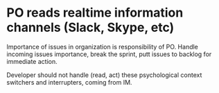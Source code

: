 # PO reads realtime information channels (Slack, Skype, etc)

Importance of issues in organization is responsibility of PO. Handle incoming issues importance, break the sprint, putt
issues to backlog for immediate action.

Developer should not handle (read, act) these psychological context switchers and interrupters, coming from IM.
